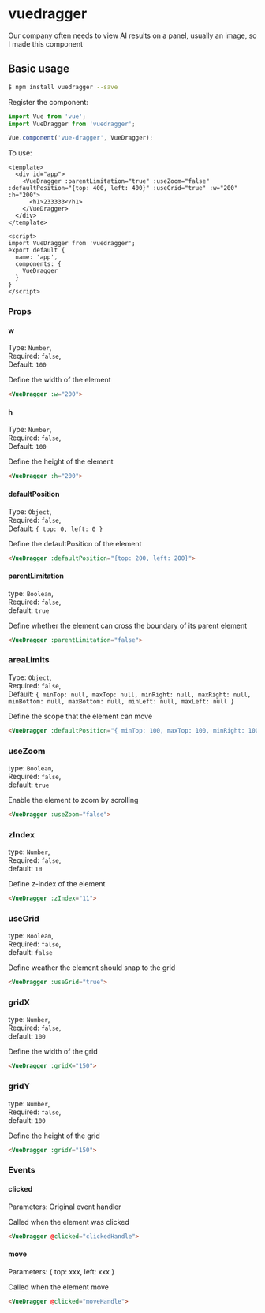 # vuedragger
Our company often needs to view AI results on a panel, usually an image, so I made this component

## Basic usage
```bash
$ npm install vuedragger --save
```
Register the component:    
```js
import Vue from 'vue';
import VueDragger from 'vuedragger';

Vue.component('vue-dragger', VueDragger);
```
To use:
```vue
<template>
  <div id="app">
    <VueDragger :parentLimitation="true" :useZoom="false" :defaultPosition="{top: 400, left: 400}" :useGrid="true" :w="200" :h="200">
      <h1>233333</h1>
    </VueDragger>
  </div>
</template>

<script>
import VueDragger from 'vuedragger';
export default {
  name: 'app',
  components: {
    VueDragger
  }
}
</script>

```

### Props

#### w
Type: `Number`,<br>
Required: `false`,<br>
Default: `100`

Define the width of the element
```html
<VueDragger :w="200">
```

#### h
Type: `Number`,<br>
Required: `false`,<br>
Default: `100`

Define the height of the element
```html
<VueDragger :h="200">
```

#### defaultPosition
Type: `Object`,<br>
Required: `false`,<br>
Default: `{ top: 0, left: 0 }`

Define the defaultPosition of the element
```html
<VueDragger :defaultPosition="{top: 200, left: 200}">
```

#### parentLimitation
type: `Boolean`, <br>
Required: `false`,<br>
default: `true`

Define whether the element can cross the boundary of its parent element
```html
<VueDragger :parentLimitation="false">
```

### areaLimits
Type: `Object`,<br>
Required: `false`,<br>
Default: `{ minTop: null, maxTop: null, minRight: null, maxRight: null, minBottom: null, maxBottom: null, minLeft: null, maxLeft: null }`

Define the scope that the element can move
```html
<VueDragger :defaultPosition="{ minTop: 100, maxTop: 100, minRight: 100, maxRight: 100, minBottom: 100, maxBottom: 100, minLeft: 100, maxLeft: 100 }">
```

### useZoom
type: `Boolean`,<br>
Required: `false`,<br>
default: `true`

Enable the element to zoom by scrolling
```html
<VueDragger :useZoom="false">
```

### zIndex
type: `Number`,<br>
Required: `false`,<br>
default: `10`

Define z-index of the element
```html
<VueDragger :zIndex="11">
```

### useGrid
type: `Boolean`,<br>
Required: `false`,<br>
default: `false`

Define weather the element should snap to the grid
```html
<VueDragger :useGrid="true">
```

### gridX
type: `Number`,<br>
Required: `false`,<br>
default: `100`

Define the width of the grid
```html
<VueDragger :gridX="150">
```

### gridY
type: `Number`,<br>
Required: `false`,<br>
default: `100`

Define the height of the grid
```html
<VueDragger :gridY="150">
```

### Events

#### clicked
Parameters: Original event handler

Called when the element was clicked
```html
<VueDragger @clicked="clickedHandle">
```

#### move
Parameters: {
  top: xxx,
  left: xxx
}

Called when the element move
```html
<VueDragger @clicked="moveHandle">
```

             